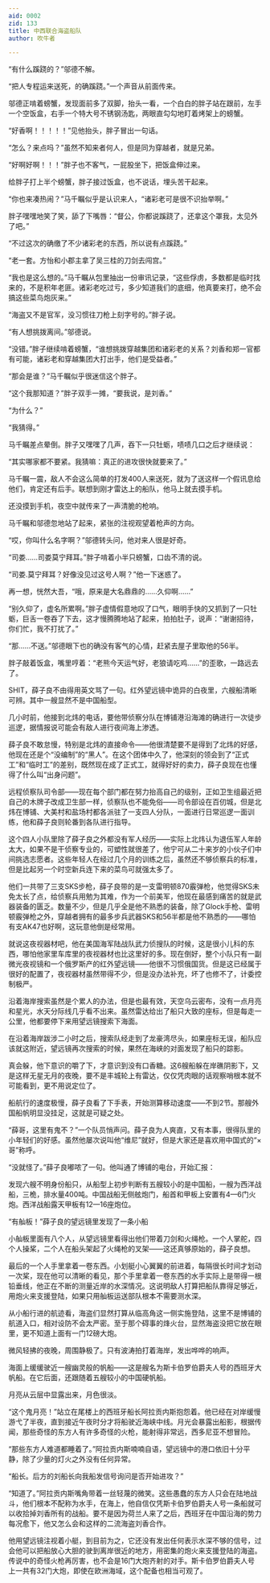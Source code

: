 ```yaml
---
aid: 0002
zid: 133
title: 中西联合海盗船队
author: 吹牛者

---
```




  “有什么蹊跷的？”邬德不解。

  “把人专程运来送死，的确蹊跷。”一个声音从前面传来。

  邬德正啃着螃蟹，发现面前多了双脚，抬头一看，一个白白的胖子站在跟前，左手一个空饭盒，右手一个特大号不锈钢汤匙，两眼直勾勾地盯着烤架上的螃蟹。

  “好香啊！！！！！”见他抬头，胖子冒出一句话。

  “怎么？来点吗？”虽然不知来者何人，但是同为穿越者，就是兄弟。

  “好啊好啊！！！”胖子也不客气，一屁股坐下，把饭盒伸过来。

  给胖子打上半个螃蟹，胖子接过饭盒，也不说话，埋头苦干起来。

  “你也来凑热闹？”马千瞩似乎是认识来人，“诸彩老可是很不识抬举啊。”

  胖子嘿嘿地笑了笑，舔了下嘴唇：“督公，你都说蹊跷了，还拿这个罩我，太见外了吧。”

  “不过这次的确缴了不少诸彩老的东西，所以说有点蹊跷。”

  “老一套。方怡和小郡主拿了吴三桂的刀剑去闯宫。”

  “我也是这么想的。”马千瞩从包里抽出一份审讯记录，“这些俘虏，多数都是临时找来的，不是积年老匪。诸彩老吃过亏，多少知道我们的底细，他真要来打，绝不会搞这些菜鸟炮灰来。”

  “海盗又不是官军，没习惯往刀枪上刻字号的。”胖子说。

  “有人想挑拨离间。”邬德说。

  “没错。”胖子继续啃着螃蟹，“谁想挑拨穿越集团和诸彩老的关系？刘香和郑一官都有可能，诸彩老和穿越集团大打出手，他们是受益者。”

  “那会是谁？”马千瞩似乎很迷信这个胖子。

  “这个我那知道？”胖子双手一摊，“要我说，是刘香。”

  “为什么？”

  “我猜得。”

  马千瞩差点晕倒。胖子又嘿嘿了几声，吞下一只牡蛎，啧啧几口之后才继续说：

  “其实哪家都不要紧。我猜嘛：真正的进攻很快就要来了。”

  马千瞩一震，敌人不会这么简单的打发400人来送死，就为了送这样一个假讯息给他们，肯定还有后手。联想到刚才雷达上的船队，他马上就去摸手机。

  还没摸到手机，夜空中就传来了一声清脆的枪响。

  马千瞩和邬德忽地站了起来，紧张的注视观望着枪声的方向。

  “哎，你叫什么名字啊？”邬德转头问，他对来人很是好奇。

  “司娄……司娄莫宁拜耳。”胖子啃着小半只螃蟹，口齿不清的说。

  “司娄.莫宁拜耳？好像没见过这号人啊？”他一下迷惑了。

  再一想，恍然大吾，“哦，原来是大名鼎鼎的……久仰啊……”

  “别久仰了，虚名所累啊。”胖子虚情假意地叹了口气，眼明手快的又抓到了一只牡蛎，巨舌一卷吞了下去，这才慢腾腾地站了起来，拍拍肚子，说声：“谢谢招待，你们忙，我不打扰了。”

  “那……不送。”邬德眼下也的确没有客气的心情，赶紧去屋子里取他的56半。

  胖子敲着饭盒，嘴里哼着：“老熊今天运气好，老狼请吃鸡……”的歪歌，一路远去了。

  SHIT，薛子良不由得用英文骂了一句。红外望远镜中诡异的白夜里，六艘船清晰可辨。其中一艘显然不是中国船型。

  几小时前，他接到北炜的电话，要他带侦察分队在博铺港沿海滩的确进行一次徒步巡逻，据情报说可能会有敌人进行夜间海上渗透。

  薛子良不敢怠慢，特别是北炜的直接命令——他很清楚要不是得到了北炜的好感，他现在还是个“没编制”的“黑人”。在这个团体中久了，他深刻的领会到了“正式工”和“临时工”的差别，既然现在成了正式工，就得好好的卖力，薛子良现在也懂得了什么叫“出身问题”。

  远程侦察队司令部——现在每个部门都在努力抬高自己的级别，正如卫生组最近把自己的木牌子改成卫生部一样，侦察队也不能免俗——司令部设在百仞城，但是北炜在博铺、大美村和盐场村都各派驻了一支四人分队，一面进行日常巡逻一面训练，他和薛子良则轮番到各队进行指导。

  这个四人小队里除了薛子良之外都没有军人经历——实际上北炜认为退伍军人年龄太大，如果不是干侦察专业的，可塑性就很差了，他宁可从二十来岁的小伙子们中间挑选志愿者。这些年轻人在经过几个月的训练之后，虽然还不够侦察兵的标准，但是比起另一个时空新兵连下来的菜鸟可就强太多了。

  他们一共带了三支SKS步枪，薛子良带的是一支雷明顿870霰弹枪，他觉得SKS未免太长了点，给侦察兵用勉为其难，作为一个前美军，他现在最感到痛苦的就是武器装备的匮乏。数量不少，但是几乎全是他不熟悉的装备，除了Glock手枪、雷明顿霰弹枪之外，穿越者拥有的最多步兵武器SKS和56半都是他不熟悉的——哪怕有支AK47也好啊，这玩意他倒是经常用。

  就说这夜视器材吧，他在美国海军陆战队武力侦搜队的时候，这是很小儿科的东西，哪怕他家里车库里的夜视器材也比这里好的多。现在倒好，整个小队只有一副微光夜视镜和一个俄罗斯产的红外望远镜——他很不习惯俄国货。但是这已经属于很好的配置了，夜视器材虽然带得不少，但是没办法补充，坏了也修不了，计委控制极严。

  沿着海岸搜索虽然是个累人的办法，但是也最有效，天空乌云密布，没有一点月亮和星光，水天分际线几乎看不出来。虽然雷达给出了船只大致的座标，但是每走一公里，他都要停下来用望远镜搜索下海面。

  在沿着海岸跋涉二小时之后，搜索队经走到了龙豪湾尽头，如果座标无误，船队应该就这附近，望远镜再次搜索的时候，果然在海峡的对面发现了船只的踪影。

  真会躲，他下意识的嚼了下，才意识到没有口香糖。这6艘船躲在岸礁阴影下，又是这样无星无月的夜晚，要不是丰城轮上有雷达，仅仅凭肉眼的话观察哨根本就不可能看到，更不用说定位了。

  船航行的速度极慢，薛子良看了下手表，开始测算移动速度——不到2节。那艘外国船帆明显没挂足，这就是可疑之处。

  “薛哥，这里有鬼不？”一个队员悄声问。薛子良为人爽直，又有本事，很得队里的小年轻们的好感。虽然他屡次说叫他“维尼”就好，但是大家还是喜欢用中国式的“×哥”称呼。

  “没就怪了。”薛子良嘟哝了一句。他叫通了博铺的电台，开始汇报：

  发现六艘不明身份船只，从船型上初步判断有五艘较小的是中国船，一艘为西洋战船，三桅，排水量400吨。中国战船无侧舷炮门，船首和甲板上安置有4—6门火炮。西洋战船露天甲板有12—16座炮位。

  “有舢板！”薛子良的望远镜里发现了一条小船

  小舢板里面有八个人，从望远镜里看得出他们带着刀剑和火绳枪。一个人掌舵，四个人操桨，二个人在船头架起了火绳枪的叉架——这还真够原始的，薛子良想。

  最后的一个人手里拿着一卷东西。小划艇小心翼翼的前进着，每隔很长时间才划动一次桨，现在他可以清晰的看见，那个手里拿着一卷东西的水手实际上是带得一根铅垂线，他正在不断的测量近岸的水深情况。这说明敌人打算把船队靠得足够近，用炮火来支援登陆，如果只用舢板运送部队根本不需要测水深。

  从小船行进的航迹看，海盗们显然打算从临高角这一侧实施登陆，这里不是博铺的航道入口，相对设防不会太严密。至于那个碍事的烽火台，显然海盗没把它放在眼里，更不知道上面有一门12磅大炮。

  微风轻拂的夜晚，周围静极了。只有波涛拍打着海岸，发出哗哗的响声。

  海面上缓缓驶近一艘幽灵般的帆船——这是艘名为斯卡伯罗伯爵夫人号的西班牙大帆船。在它后面，还跟随着五艘较小的中国硬帆船。

  月亮从云层中显露出来，月色很淡。

  “这个鬼月亮！”站立在尾楼上的西班牙船长阿拉贡内斯抱怨着。他已经在对岸缓慢游弋了半夜，直到接近午夜时分才将船驶近海峡中线。月光会暴露出船影，根据传闻，那些奇怪的东方人有许多奇怪的火枪，能射得非常远，西多尼亚不想冒险。

  “那些东方人难道都睡着了。”阿拉贡内斯喃喃自语，望远镜中的港口依旧十分平静，除了少量的灯火之外没有任何异常。

  “船长。后方的刘船长向我船发信号询问是否开始进攻？”

  “知道了。”阿拉贡内斯嘴角带着一丝轻蔑的微笑。这些愚蠢的东方人只会在陆地战斗，他们根本不配称为水手，在海上，他自信仅凭斯卡伯罗伯爵夫人号一条船就可以收拾掉刘香所有的战船。要不是因为荷兰人来了之后，西班牙在中国沿海的势力每况愈下，他又怎么会和这样的二流海盗刘香合作。

  他用望远镜注视着小艇，到目前为之，它还没有发出任何表示水深不够的信号，过会他可以把船放心大胆的驶到离岸很近的地方，用密集的炮火来支援登陆的海盗。传说中的奇怪火枪再厉害，也不会是16门大炮齐射的对手。斯卡伯罗伯爵夫人号上一共有32门大炮，即使在欧洲海域，这个配备也相当可观了。



